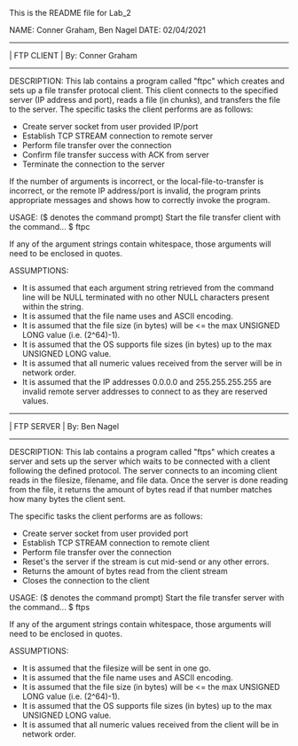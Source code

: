 This is the README file for Lab_2

NAME: Conner Graham, Ben Nagel
DATE: 02/04/2021

**************
| FTP CLIENT |  By: Conner Graham
**************
DESCRIPTION:
This lab contains a program called "ftpc" which creates
and sets up a file transfer protocal client. This client
connects to the specified server (IP address and port),
reads a file (in chunks), and transfers the file to the
server. The specific tasks the client performs are as
follows:
- Create server socket from user provided IP/port
- Establish TCP STREAM connection to remote server
- Perform file transfer over the connection
- Confirm file transfer success with ACK from server
- Terminate the connection to the server

If the number of arguments is incorrect, or the
local-file-to-transfer is incorrect, or the remote IP
address/port is invalid, the program prints appropriate
messages and shows how to correctly invoke the program. 

USAGE: ($ denotes the command prompt)
Start the file transfer client with the command...
$ ftpc <remote-IP> <remote-port> <local-file-to-transfer>

If any of the argument strings contain whitespace, those
arguments will need to be enclosed in quotes.

ASSUMPTIONS:
- It is assumed that each argument string retrieved from
  the command line will be NULL terminated with no other
  NULL characters present within the string.
- It is assumed that the file name uses and ASCII
  encoding.
- It is assumed that the file size (in bytes) will be <=
  the max UNSIGNED LONG value (i.e. (2^64)-1).
- It is assumed that the OS supports file sizes (in
  bytes) up to the max UNSIGNED LONG value.
- It is assumed that all numeric values received from the
  server will be in network order.
- It is assumed that the IP addresses 0.0.0.0 and
  255.255.255.255 are invalid remote server addresses to connect to as they are reserved values.

**************
| FTP SERVER |  By: Ben Nagel
**************
DESCRIPTION:
This lab contains a program called "ftps" which creates a server 
and sets up the server which waits to be connected with a client 
following the defined protocol. The server connects to an incoming client
reads in the filesize, filename, and file data. Once the server is done reading
from the file, it returns the amount of bytes read if that number matches 
how many bytes the client sent.

The specific tasks the client performs are as
follows:
- Create server socket from user provided port
- Establish TCP STREAM connection to remote client
- Perform file transfer over the connection
- Reset's the server if the stream is cut mid-send or any other errors.
- Returns the amount of bytes read from the client stream
- Closes the connection to the client 

USAGE: ($ denotes the command prompt)
Start the file transfer server with the command...
$ ftps <local-port>

If any of the argument strings contain whitespace, those
arguments will need to be enclosed in quotes.

ASSUMPTIONS:

- It is assumed that the filesize will be sent in one go.
- It is assumed that the file name uses and ASCII
  encoding.
- It is assumed that the file size (in bytes) will be <=
  the max UNSIGNED LONG value (i.e. (2^64)-1).
- It is assumed that the OS supports file sizes (in
  bytes) up to the max UNSIGNED LONG value.
- It is assumed that all numeric values received from the
  client will be in network order.
